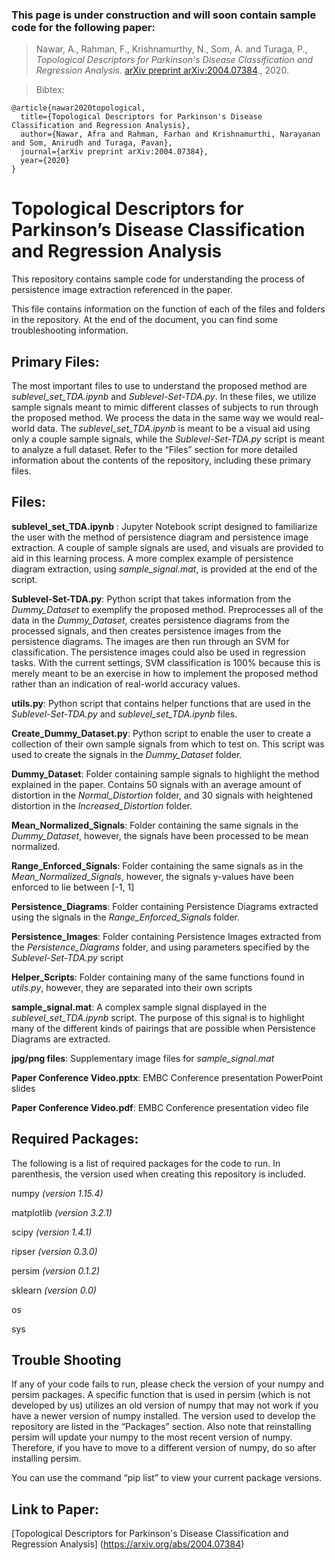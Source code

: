 ### This page is under construction and will soon contain sample code for the following paper: 

>Nawar, A., Rahman, F., Krishnamurthy, N., Som, A. and Turaga, P.,
*Topological Descriptors for Parkinson's Disease Classification and Regression Analysis.*
[arXiv preprint arXiv:2004.07384](https://arxiv.org/abs/2004.07384)., 2020. 

>Bibtex:
```
@article{nawar2020topological,
  title={Topological Descriptors for Parkinson's Disease Classification and Regression Analysis},
  author={Nawar, Afra and Rahman, Farhan and Krishnamurthi, Narayanan and Som, Anirudh and Turaga, Pavan},
  journal={arXiv preprint arXiv:2004.07384},
  year={2020}
}
```

# Topological Descriptors for Parkinson’s Disease Classification and Regression Analysis

 This repository contains sample code for understanding the process of persistence image extraction referenced in the paper. 

 This file contains information on the function of each of the files and folders in the repository. At the end of the document, you can find some troubleshooting information. 

## Primary Files:

 The most important files to use to understand the proposed method are *sublevel\_set\_TDA.ipynb* and *Sublevel-Set-TDA.py*. In these files, we utilize sample signals meant to mimic different classes of subjects to run through the proposed method. We process the data in the same way we would real-world data. The *sublevel\_set_TDA.ipynb* is meant to be a visual aid using only a couple sample signals, while the *Sublevel-Set-TDA.py* script is meant to analyze a full dataset.
Refer to the “Files” section for more detailed information about the contents of the repository, including these primary files.

## Files:

**sublevel\_set\_TDA.ipynb** : Jupyter Notebook script designed to familiarize the user with the method of persistence diagram and persistence image extraction. A couple of sample signals are used, and visuals are provided to aid in this learning process. A more complex example of persistence diagram extraction, using _sample\_signal.mat_, is provided at the end of the script. 
 
 **Sublevel-Set-TDA.py**: Python script that takes information from the _Dummy\_Dataset_ to exemplify the proposed method. Preprocesses all of the data in the _Dummy\_Dataset_, creates persistence diagrams from the processed signals, and then creates persistence images from the persistence diagrams. The images are then run through an SVM for classification. The persistence images could also be used in regression tasks. With the current settings, SVM classification is 100% because this is merely meant to be an exercise in how to implement the proposed method rather than an indication of real-world accuracy values. 
 
**utils.py**: Python script that contains helper functions that are used in the _Sublevel-Set-TDA.py_ and _sublevel\_set\_TDA.ipynb_ files. 
 
 **Create\_Dummy\_Dataset.py**: Python script to enable the user to create a collection of their own sample signals from which to test on. This script was used to create the signals in the _Dummy\_Dataset_ folder. 
 
**Dummy\_Dataset**: Folder containing sample signals to highlight the method explained in the paper. Contains 50 signals with an average amount of distortion in the _Normal\_Distortion_ folder, and 30 signals with heightened distortion in the _Increased\_Distortion_ folder.  
 
 **Mean\_Normalized\_Signals**: Folder containing the same signals in the _Dummy\_Dataset_, however, the signals have been processed to be mean normalized. 
 
 **Range\_Enforced\_Signals**: Folder containing the same signals as in the _Mean\_Normalized\_Signals_, however, the signals y-values have been enforced to lie between [-1, 1] 
 
 **Persistence\_Diagrams**: Folder containing Persistence Diagrams extracted using the signals in the _Range\_Enforced\_Signals_ folder. 
 
 **Persistence_Images**: Folder containing Persistence Images extracted from the _Persistence\_Diagrams_ folder, and using parameters specified by the _Sublevel-Set-TDA.py_ script 
 
 **Helper\_Scripts**: Folder containing many of the same functions found in _utils.py_, however, they are separated into their own scripts  
 
 **sample\_signal.mat**: A complex sample signal displayed in the _sublevel\_set\_TDA.ipynb_ script. The purpose of this signal is to highlight many of the different kinds of pairings that are possible when Persistence Diagrams are extracted. 
 
 **jpg/png files**: Supplementary image files for _sample\_signal.mat_ 
 
 **Paper Conference Video.pptx**: EMBC Conference presentation PowerPoint slides 
 
 **Paper Conference Video.pdf**: EMBC Conference presentation video file 

## Required Packages:
 The following is a list of required packages for the code to run. In parenthesis, the version used when creating this repository is included. 
 
numpy _(version 1.15.4)_
 
matplotlib _(version 3.2.1)_
 
scipy _(version 1.4.1)_
 
ripser _(version 0.3.0)_
 
persim _(version 0.1.2)_
 
sklearn _(version 0.0)_ 

os

sys 

## Trouble Shooting
 If any of your code fails to run, please check the version of your numpy and persim packages. A specific function that is used in persim (which is not developed by us) utilizes an old version of numpy that may not work if you have a newer version of numpy installed. The version used to develop the repository are listed in the “Packages” section. Also note that reinstalling persim will update your numpy to the most recent version of numpy. Therefore, if you have to move to a different version of numpy, do so after installing persim. 
 
You can use the command “pip list” to view your current package versions. 

## Link to Paper:
[Topological Descriptors for Parkinson's Disease Classification and Regression Analysis] (https://arxiv.org/abs/2004.07384)

